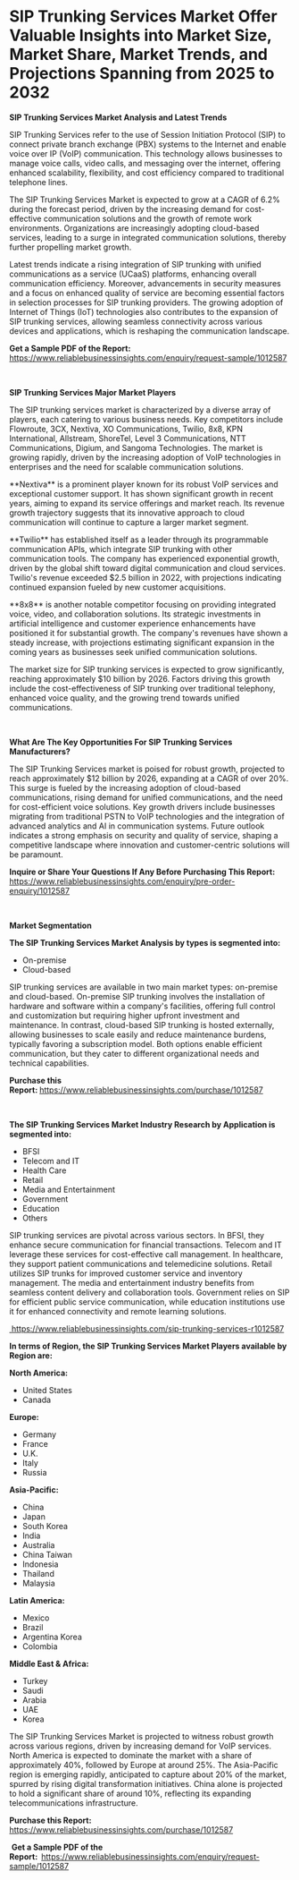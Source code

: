 <p><h1>SIP Trunking Services Market Offer Valuable Insights into Market Size, Market Share, Market Trends, and Projections Spanning from 2025 to 2032</h1></p><p><strong>SIP Trunking Services Market Analysis and Latest Trends</strong></p>
<p><p>SIP Trunking Services refer to the use of Session Initiation Protocol (SIP) to connect private branch exchange (PBX) systems to the Internet and enable voice over IP (VoIP) communication. This technology allows businesses to manage voice calls, video calls, and messaging over the internet, offering enhanced scalability, flexibility, and cost efficiency compared to traditional telephone lines.</p><p>The SIP Trunking Services Market is expected to grow at a CAGR of 6.2% during the forecast period, driven by the increasing demand for cost-effective communication solutions and the growth of remote work environments. Organizations are increasingly adopting cloud-based services, leading to a surge in integrated communication solutions, thereby further propelling market growth. </p><p>Latest trends indicate a rising integration of SIP trunking with unified communications as a service (UCaaS) platforms, enhancing overall communication efficiency. Moreover, advancements in security measures and a focus on enhanced quality of service are becoming essential factors in selection processes for SIP trunking providers. The growing adoption of Internet of Things (IoT) technologies also contributes to the expansion of SIP trunking services, allowing seamless connectivity across various devices and applications, which is reshaping the communication landscape.</p></p>
<p><strong>Get a Sample PDF of the Report:&nbsp;</strong> <a href="https://www.reliablebusinessinsights.com/enquiry/request-sample/1012587?utm_campaign=3115&utm_medium=2&utm_source=Github&utm_content=ia&utm_term=18042025&utm_id=sip-trunking-services">https://www.reliablebusinessinsights.com/enquiry/request-sample/1012587</a></p>
<p>&nbsp;</p>
<p><strong>SIP Trunking Services Major Market Players</strong></p>
<p><p>The SIP trunking services market is characterized by a diverse array of players, each catering to various business needs. Key competitors include Flowroute, 3CX, Nextiva, XO Communications, Twilio, 8x8, KPN International, Allstream, ShoreTel, Level 3 Communications, NTT Communications, Digium, and Sangoma Technologies. The market is growing rapidly, driven by the increasing adoption of VoIP technologies in enterprises and the need for scalable communication solutions.</p><p>**Nextiva** is a prominent player known for its robust VoIP services and exceptional customer support. It has shown significant growth in recent years, aiming to expand its service offerings and market reach. Its revenue growth trajectory suggests that its innovative approach to cloud communication will continue to capture a larger market segment.</p><p>**Twilio** has established itself as a leader through its programmable communication APIs, which integrate SIP trunking with other communication tools. The company has experienced exponential growth, driven by the global shift toward digital communication and cloud services. Twilio's revenue exceeded $2.5 billion in 2022, with projections indicating continued expansion fueled by new customer acquisitions.</p><p>**8x8** is another notable competitor focusing on providing integrated voice, video, and collaboration solutions. Its strategic investments in artificial intelligence and customer experience enhancements have positioned it for substantial growth. The company's revenues have shown a steady increase, with projections estimating significant expansion in the coming years as businesses seek unified communication solutions.</p><p>The market size for SIP trunking services is expected to grow significantly, reaching approximately $10 billion by 2026. Factors driving this growth include the cost-effectiveness of SIP trunking over traditional telephony, enhanced voice quality, and the growing trend towards unified communications.</p></p>
<p>&nbsp;</p>
<p><strong>What Are The Key Opportunities For SIP Trunking Services Manufacturers?</strong></p>
<p><p>The SIP Trunking Services market is poised for robust growth, projected to reach approximately $12 billion by 2026, expanding at a CAGR of over 20%. This surge is fueled by the increasing adoption of cloud-based communications, rising demand for unified communications, and the need for cost-efficient voice solutions. Key growth drivers include businesses migrating from traditional PSTN to VoIP technologies and the integration of advanced analytics and AI in communication systems. Future outlook indicates a strong emphasis on security and quality of service, shaping a competitive landscape where innovation and customer-centric solutions will be paramount.</p></p>
<p><strong>Inquire or Share Your Questions If Any Before Purchasing This Report:</strong> <a href="https://www.reliablebusinessinsights.com/enquiry/pre-order-enquiry/1012587?utm_campaign=3115&utm_medium=2&utm_source=Github&utm_content=ia&utm_term=18042025&utm_id=sip-trunking-services">https://www.reliablebusinessinsights.com/enquiry/pre-order-enquiry/1012587</a></p>
<p>&nbsp;</p>
<p><strong>Market Segmentation</strong></p>
<p><strong>The SIP Trunking Services Market Analysis by types is segmented into:</strong></p>
<p><ul><li>On-premise</li><li>Cloud-based</li></ul></p>
<p><p>SIP trunking services are available in two main market types: on-premise and cloud-based. On-premise SIP trunking involves the installation of hardware and software within a company's facilities, offering full control and customization but requiring higher upfront investment and maintenance. In contrast, cloud-based SIP trunking is hosted externally, allowing businesses to scale easily and reduce maintenance burdens, typically favoring a subscription model. Both options enable efficient communication, but they cater to different organizational needs and technical capabilities.</p></p>
<p><strong>Purchase this Report:&nbsp;</strong><a href="https://www.reliablebusinessinsights.com/purchase/1012587?utm_campaign=3115&utm_medium=2&utm_source=Github&utm_content=ia&utm_term=18042025&utm_id=sip-trunking-services">https://www.reliablebusinessinsights.com/purchase/1012587</a></p>
<p>&nbsp;</p>
<p><strong>The SIP Trunking Services Market Industry Research by Application is segmented into:</strong></p>
<p><ul><li>BFSI</li><li>Telecom and IT</li><li>Health Care</li><li>Retail</li><li>Media and Entertainment</li><li>Government</li><li>Education</li><li>Others</li></ul></p>
<p><p>SIP trunking services are pivotal across various sectors. In BFSI, they enhance secure communication for financial transactions. Telecom and IT leverage these services for cost-effective call management. In healthcare, they support patient communications and telemedicine solutions. Retail utilizes SIP trunks for improved customer service and inventory management. The media and entertainment industry benefits from seamless content delivery and collaboration tools. Government relies on SIP for efficient public service communication, while education institutions use it for enhanced connectivity and remote learning solutions.</p></p>
<p><a href="https://www.reliablebusinessinsights.com/sip-trunking-services-r1012587?utm_campaign=3115&utm_medium=2&utm_source=Github&utm_content=ia&utm_term=18042025&utm_id=sip-trunking-services">&nbsp;https://www.reliablebusinessinsights.com/sip-trunking-services-r1012587</a></p>
<p><strong>In terms of Region, the SIP Trunking Services Market Players available by Region are:</strong></p>
<p>
    <p> <strong> North America: </strong>
        <ul>
            <li>United States</li>
            <li>Canada</li>
        </ul>
        </p> 
    <p> <strong> Europe: </strong>
        <ul>
            <li>Germany</li>
            <li>France</li>
            <li>U.K.</li>
            <li>Italy</li>
            <li>Russia</li>
        </ul>
        </p> 
    <p> <strong> Asia-Pacific: </strong>
        <ul>
            <li>China</li>
            <li>Japan</li>
            <li>South Korea</li>
            <li>India</li>
            <li>Australia</li>
            <li>China Taiwan</li>
            <li>Indonesia</li>
            <li>Thailand</li>
            <li>Malaysia</li>
        </ul>
        </p> 
    <p> <strong> Latin America: </strong>
        <ul>
            <li>Mexico</li>
            <li>Brazil</li>
            <li>Argentina Korea</li>
            <li>Colombia</li>
        </ul>
        </p> 
    <p> <strong> Middle East & Africa: </strong>
        <ul>
            <li>Turkey</li>
            <li>Saudi</li>
            <li>Arabia</li>
            <li>UAE</li>
            <li>Korea</li>
        </ul>
    </p>
    </p>
<p><p>The SIP Trunking Services Market is projected to witness robust growth across various regions, driven by increasing demand for VoIP services. North America is expected to dominate the market with a share of approximately 40%, followed by Europe at around 25%. The Asia-Pacific region is emerging rapidly, anticipated to capture about 20% of the market, spurred by rising digital transformation initiatives. China alone is projected to hold a significant share of around 10%, reflecting its expanding telecommunications infrastructure.</p></p>
<p><strong>Purchase this Report: </strong><a href="https://www.reliablebusinessinsights.com/purchase/1012587?utm_campaign=3115&utm_medium=2&utm_source=Github&utm_content=ia&utm_term=18042025&utm_id=sip-trunking-services">https://www.reliablebusinessinsights.com/purchase/1012587</a></p>
<p>&nbsp;<strong>Get a Sample PDF of the Report:&nbsp;&nbsp;</strong><a href="https://www.reliablebusinessinsights.com/enquiry/request-sample/1012587?utm_campaign=3115&utm_medium=2&utm_source=Github&utm_content=ia&utm_term=18042025&utm_id=sip-trunking-services">https://www.reliablebusinessinsights.com/enquiry/request-sample/1012587</a></p>
<p><strong></strong></p>
<p><p></p><p></p><p></p></p>